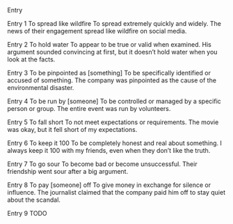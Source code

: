 Entry <Number>
<Meaning>
<Example>

Entry 1
To spread like wildfire
To spread extremely quickly and widely.
The news of their engagement spread like wildfire on social media.

Entry 2
To hold water
To appear to be true or valid when examined.
His argument sounded convincing at first, but it doesn’t hold water when you look at the facts.

Entry 3
To be pinpointed as [something]
To be specifically identified or accused of something.
The company was pinpointed as the cause of the environmental disaster.

Entry 4
To be run by [someone]
To be controlled or managed by a specific person or group.
The entire event was run by volunteers.

Entry 5
To fall short
To not meet expectations or requirements.
The movie was okay, but it fell short of my expectations.

Entry 6
To keep it 100
To be completely honest and real about something.
I always keep it 100 with my friends, even when they don’t like the truth.

Entry 7
To go sour
To become bad or become unsuccessful.
Their friendship went sour after a big argument.

Entry 8
To pay [someone] off
To give money in exchange for silence or influence.
The journalist claimed that the company paid him off to stay quiet about the scandal.

Entry 9
TODO